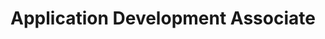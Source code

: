 ---
title: "Application Development Associate"
description: "Accenture | Chennai, India"
dateString: May 2018 - Jul 2018
draft: false
tags: ["Android", "Java", "Dagger" , "Unit Testing", "JUnit", "mockito" , "Gradle" ]
showToc: false
weight: 304
--- 